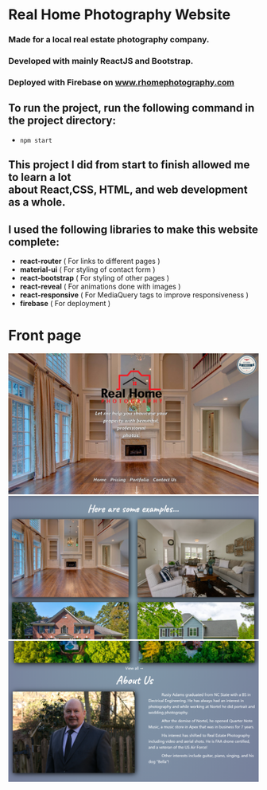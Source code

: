 # Real Home Photography Website

### Made for a local real estate photography company.

### Developed with mainly ReactJS and Bootstrap.

### Deployed with Firebase on www.rhomephotography.com

## To run the project, run the following command in the project directory:
  - `npm start`

## This project I did from start to finish allowed me to learn a lot <br/> about React,CSS, HTML, and web development as a whole.

## I used the following libraries to make this website complete:
  - <b>react-router</b> ( For links to different pages )
  - <b>material-ui</b> ( For styling of contact form )
  - <b>react-bootstrap</b> ( For styling of other pages )
  - <b>react-reveal</b> ( For animations done with images )
  - <b>react-responsive</b> ( For MediaQuery tags to improve responsiveness )
  - <b>firebase</b> ( For deployment )

# Front page

![image](readmeImages/Frontpage1.png)
![image](readmeImages/Frontpage2.png)
![image](readmeImages/Frontpage3.png)
